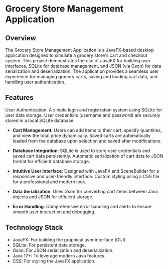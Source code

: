 # Grocery Store Management Application


## Overview
The Grocery Store Management Application is a JavaFX-based desktop application designed to simulate a grocery store's cart and checkout system. This project demonstrates the use of JavaFX for building user interfaces, SQLite for database management, and JSON (via Gson) for data serialization and deserialization. The application provides a seamless user experience for managing grocery carts, saving and loading cart data, and handling user authentication.

## Features
User Authentication: 
A simple login and registration system using SQLite for user data storage.
User credentials (username and password) are securely stored in a local SQLite database. 

* **Cart Management**:
Users can add items to their cart, specify quantities, and view the total price dynamically.
Saved carts are automatically loaded from the database upon selection and saved after modifications.

* **Database Integration**:
SQLite is used to store user credentials and saved cart data persistently.
Automatic serialization of cart data to JSON format for efficient database storage.

* **Intuitive User Interface**: 
Designed with JavaFX and SceneBuilder for a responsive and user-friendly interface.
Custom styling using a CSS file for a professional and modern look.

* **Data Serialization**:
Uses Gson for converting cart items between Java objects and JSON for efficient storage.

* **Error Handling**:
Comprehensive error handling and alerts to ensure smooth user interaction and debugging.

## Technology Stack
* JavaFX: For building the graphical user interface (GUI). 
* SQLite: For persistent data storage. 
* Gson: For JSON serialization and deserialization. 
* Java 17+: To leverage modern Java features. 
* CSS: For styling the JavaFX application. 

